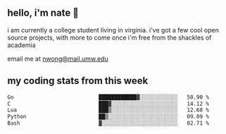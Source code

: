 ## hello, i'm nate 👋
i am currently a college student living in virginia. i've got a few cool open source projects, with more to come once i'm free from the shackles of academia 
 
email me at nwong@mail.umw.edu

## my coding stats from this week
<!--START_SECTION:waka-->

```txt
Go                           ████████████▓░░░░░░░░░░░░   50.90 %
C                            ███▓░░░░░░░░░░░░░░░░░░░░░   14.12 %
Lua                          ███▒░░░░░░░░░░░░░░░░░░░░░   12.68 %
Python                       ██▒░░░░░░░░░░░░░░░░░░░░░░   09.09 %
Bash                         ▓░░░░░░░░░░░░░░░░░░░░░░░░   02.71 %
```

<!--END_SECTION:waka-->
